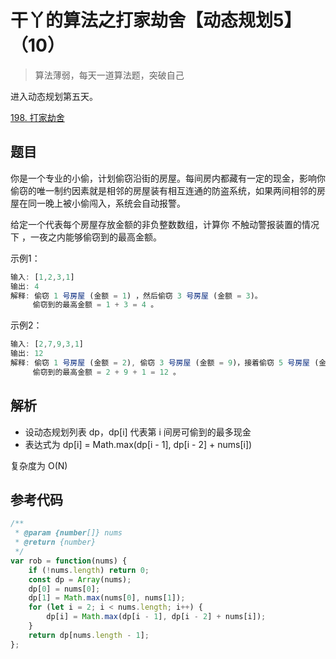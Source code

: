 # 干丫的算法之打家劫舍【动态规划5】（10）

> 算法薄弱，每天一道算法题，突破自己

进入动态规划第五天。

[198. 打家劫舍](https://leetcode-cn.com/problems/house-robber/)

## 题目

你是一个专业的小偷，计划偷窃沿街的房屋。每间房内都藏有一定的现金，影响你偷窃的唯一制约因素就是相邻的房屋装有相互连通的防盗系统，如果两间相邻的房屋在同一晚上被小偷闯入，系统会自动报警。

给定一个代表每个房屋存放金额的非负整数数组，计算你 不触动警报装置的情况下 ，一夜之内能够偷窃到的最高金额。

示例1：

```js
输入: [1,2,3,1]
输出: 4
解释: 偷窃 1 号房屋 (金额 = 1) ，然后偷窃 3 号房屋 (金额 = 3)。
     偷窃到的最高金额 = 1 + 3 = 4 。
```

示例2：

```js
输入: [2,7,9,3,1]
输出: 12
解释: 偷窃 1 号房屋 (金额 = 2), 偷窃 3 号房屋 (金额 = 9)，接着偷窃 5 号房屋 (金额 = 1)。
     偷窃到的最高金额 = 2 + 9 + 1 = 12 。
```

## 解析

- 设动态规划列表 dp，dp[i] 代表第 i 间房可偷到的最多现金
- 表达式为 dp[i] = Math.max(dp[i - 1], dp[i - 2] + nums[i])

复杂度为 O(N)

## 参考代码

```js
/**
 * @param {number[]} nums
 * @return {number}
 */
var rob = function(nums) {
	if (!nums.length) return 0;
	const dp = Array(nums);
	dp[0] = nums[0];
	dp[1] = Math.max(nums[0], nums[1]);
	for (let i = 2; i < nums.length; i++) {
		dp[i] = Math.max(dp[i - 1], dp[i - 2] + nums[i]);
	}
	return dp[nums.length - 1];
};
```
